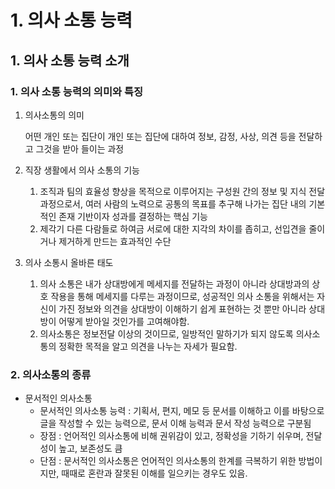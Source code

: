 # 1. 의사 소통 능력

## 1. 의사 소통 능력 소개

### 1. 의사 소통 능력의 의미와 특징

1. 의사소통의 의미

   어떤 개인 또는 집단이 개인 또는 집단에 대하여 정보, 감정, 사상, 의견 등을 전달하고 그것을 받아 들이는 과정

2. 직장 생활에서 의사 소통의 기능

   1. 조직과 팀의 효율성 향상을 목적으로 이루어지는 구성원 간의 정보 및 지식 전달 과정으로서, 여러 사람의 노력으로 공통의 목표를 추구해 나가는 집단 내의 기본적인 존재 기반이자 성과를 결정하는 핵심 기능
   2. 제각기 다른 다람들로 하여금 서로에 대한 지각의 차이를 좁히고, 선입견을 줄이거나 제거하게 만드는 효과적인 수단

3. 의사 소통시 올바른 태도

   1. 의사 소통은 내가 상대방에게 메세지를 전달하는 과정이 아니라 상대방과의 상호 작용을 통해 메세지를 다루는 과정이므로, 성공적인 의사 소통을 위해서는 자신이 가진 정보와 의견을 상대방이 이해하기 쉽게 표현하는 것 뿐만 아니라 상대방이 어떻게 받아일 것인가를 고여해야함.
   2. 의사소통은 정보전달 이상의 것이므로, 일방적인 말하기가 되지 않도록 의사소통의 정확한 목적을 알고 의견을 나누는 자세가 필요함.



### 2. 의사소통의 종류

- 문서적인 의사소통
  - 문서적인 의사소통 능력 : 기획서, 편지, 메모 등 문서를 이해하고 이를 바탕으로 글을 작성할 수 있는 능력으로, 문서 이해 능력과 문서 작성 능력으로 구분됨
  - 장점 : 언어적인 의사소통에 비해 권위감이 있고, 정확성을 기하기 쉬우며, 전달성이 높고, 보존성도 큼
  - 단점 : 문서적인 의사소통은 언어적인 의사소통의 한계를 극복하기 위한 방법이지만, 때때로 혼란과 잘못된 이해를 일으키는 경우도 있음.